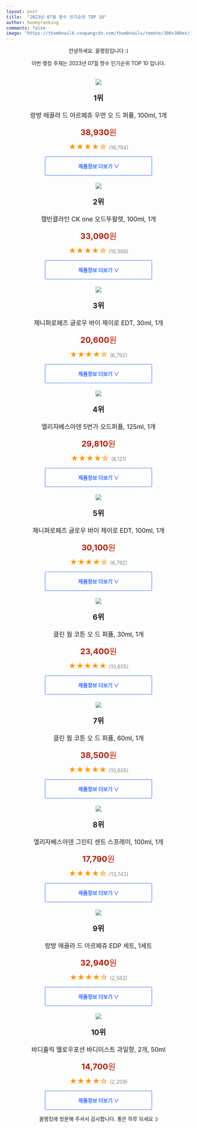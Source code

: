 ```yaml
---
layout: post
title:  "2023년 07월 향수 인기순위 TOP 10"
author: honeyranking
comments: false
image: "https://thumbnail6.coupangcdn.com/thumbnails/remote/300x300ex/image/retail/images/1651333425131167-4ce01591-22f7-4c28-b596-a6c29380d82b.jpg"
---
```

<p style="text-align: center;">안녕하세요. 꿀랭킹입니다 :)</p>
<p style="text-align: center;">이번 랭킹 주제는 2023년 07월 향수 인기순위 TOP 10 입니다.</p><center><img src="https://thumbnail6.coupangcdn.com/thumbnails/remote/300x300ex/image/retail/images/1651333425131167-4ce01591-22f7-4c28-b596-a6c29380d82b.jpg" style="margin-top:20px" /></center><p style="text-align: center; font-size: 20px"><b>1위</b></p><p style="text-align: center; font-size: 17px">랑방 에끌라 드 아르페쥬 우먼 오 드 퍼퓸, 100ml, 1개</p><p style="text-align: center;"><span style="color: #b61800; font-size: 22px;"><b>38,930</b>원</span></p><p style="text-align: center;"><span style="color: #ff9600; font-size: 20px;">★★★★☆ </span><span style="color: #878787;">(16,794)</span></p><center><a href="https://www.coupang.com/vp/products/1487422806?itemId=2553925886&q=%ED%96%A5%EC%88%98&sourceType=search&searchId=b1ba2cf7c11e47b4bd9e19dae9092855"><div style="font-size: 14px; display: inline-block; padding: 15px 90px; color: #346aff; border-radius: 2px; border: 1px solid #346aff; cursor: pointer;"><b>제품정보 더보기 &or;</b></div></a></center><center><img src="https://thumbnail8.coupangcdn.com/thumbnails/remote/300x300ex/image/retail/images/2440000074835692-17f5c8c7-068c-4155-9049-076d2fcf9790.jpg" style="margin-top:20px" /></center><p style="text-align: center; font-size: 20px"><b>2위</b></p><p style="text-align: center; font-size: 17px">캘빈클라인 CK one 오드뚜왈렛, 100ml, 1개</p><p style="text-align: center;"><span style="color: #b61800; font-size: 22px;"><b>33,090</b>원</span></p><p style="text-align: center;"><span style="color: #ff9600; font-size: 20px;">★★★★☆ </span><span style="color: #878787;">(16,566)</span></p><center><a href="https://link.coupang.com/a/3WIsd"><div style="font-size: 14px; display: inline-block; padding: 15px 90px; color: #346aff; border-radius: 2px; border: 1px solid #346aff; cursor: pointer;"><b>제품정보 더보기 &or;</b></div></a></center><center><img src="https://thumbnail9.coupangcdn.com/thumbnails/remote/300x300ex/image/retail/images/3472002514247111-a4e8c5cf-0d16-4cf6-a207-ad1931ccaf61.jpg" style="margin-top:20px" /></center><p style="text-align: center; font-size: 20px"><b>3위</b></p><p style="text-align: center; font-size: 17px">제니퍼로페즈 글로우 바이 제이로 EDT, 30ml, 1개</p><p style="text-align: center;"><span style="color: #b61800; font-size: 22px;"><b>20,600</b>원</span></p><p style="text-align: center;"><span style="color: #ff9600; font-size: 20px;">★★★★☆ </span><span style="color: #878787;">(6,792)</span></p><center><a href="https://www.coupang.com/vp/products/7180478546?itemId=102783&q=%ED%96%A5%EC%88%98&sourceType=search&searchId=b1ba2cf7c11e47b4bd9e19dae9092855"><div style="font-size: 14px; display: inline-block; padding: 15px 90px; color: #346aff; border-radius: 2px; border: 1px solid #346aff; cursor: pointer;"><b>제품정보 더보기 &or;</b></div></a></center><center><img src="https://thumbnail6.coupangcdn.com/thumbnails/remote/300x300ex/image/retail/images/8414155294912627-7aa2c67e-3b2e-454a-bc52-9c6b219b1bfe.png" style="margin-top:20px" /></center><p style="text-align: center; font-size: 20px"><b>4위</b></p><p style="text-align: center; font-size: 17px">엘리자베스아덴 5번가 오드퍼퓸, 125ml, 1개</p><p style="text-align: center;"><span style="color: #b61800; font-size: 22px;"><b>29,810</b>원</span></p><p style="text-align: center;"><span style="color: #ff9600; font-size: 20px;">★★★★☆ </span><span style="color: #878787;">(8,121)</span></p><center><a href="https://www.coupang.com/vp/products/193095?itemId=354126&q=%ED%96%A5%EC%88%98&sourceType=search&searchId=b1ba2cf7c11e47b4bd9e19dae9092855"><div style="font-size: 14px; display: inline-block; padding: 15px 90px; color: #346aff; border-radius: 2px; border: 1px solid #346aff; cursor: pointer;"><b>제품정보 더보기 &or;</b></div></a></center><center><img src="https://thumbnail10.coupangcdn.com/thumbnails/remote/300x300ex/image/retail/images/8060390376771054-df875730-22ed-4295-b6d8-0aead2ffc276.jpg" style="margin-top:20px" /></center><p style="text-align: center; font-size: 20px"><b>5위</b></p><p style="text-align: center; font-size: 17px">제니퍼로페즈 글로우 바이 제이로 EDT, 100ml, 1개</p><p style="text-align: center;"><span style="color: #b61800; font-size: 22px;"><b>30,100</b>원</span></p><p style="text-align: center;"><span style="color: #ff9600; font-size: 20px;">★★★★☆ </span><span style="color: #878787;">(6,792)</span></p><center><a href="https://www.coupang.com/vp/products/7180478546?itemId=2554390540&q=%ED%96%A5%EC%88%98&sourceType=search&searchId=b1ba2cf7c11e47b4bd9e19dae9092855"><div style="font-size: 14px; display: inline-block; padding: 15px 90px; color: #346aff; border-radius: 2px; border: 1px solid #346aff; cursor: pointer;"><b>제품정보 더보기 &or;</b></div></a></center><center><img src="https://thumbnail8.coupangcdn.com/thumbnails/remote/300x300ex/image/retail/images/1321670405750614-3bd0770f-0716-4f7a-8f32-722162e54a78.jpg" style="margin-top:20px" /></center><p style="text-align: center; font-size: 20px"><b>6위</b></p><p style="text-align: center; font-size: 17px">클린 웜 코튼 오 드 퍼퓸, 30ml, 1개</p><p style="text-align: center;"><span style="color: #b61800; font-size: 22px;"><b>23,400</b>원</span></p><p style="text-align: center;"><span style="color: #ff9600; font-size: 20px;">★★★★★ </span><span style="color: #878787;">(10,805)</span></p><center><a href="https://www.coupang.com/vp/products/6890273194?itemId=16539790988&q=%ED%96%A5%EC%88%98&sourceType=search&searchId=b1ba2cf7c11e47b4bd9e19dae9092855"><div style="font-size: 14px; display: inline-block; padding: 15px 90px; color: #346aff; border-radius: 2px; border: 1px solid #346aff; cursor: pointer;"><b>제품정보 더보기 &or;</b></div></a></center><center><img src="https://thumbnail7.coupangcdn.com/thumbnails/remote/300x300ex/image/retail/images/4533983596446136-941c2cdb-4b4c-442e-9a20-dcbf1bc7d7aa.jpg" style="margin-top:20px" /></center><p style="text-align: center; font-size: 20px"><b>7위</b></p><p style="text-align: center; font-size: 17px">클린 웜 코튼 오 드 퍼퓸, 60ml, 1개</p><p style="text-align: center;"><span style="color: #b61800; font-size: 22px;"><b>38,500</b>원</span></p><p style="text-align: center;"><span style="color: #ff9600; font-size: 20px;">★★★★★ </span><span style="color: #878787;">(10,805)</span></p><center><a href="https://www.coupang.com/vp/products/6890273194?itemId=9768450896&q=%ED%96%A5%EC%88%98&sourceType=search&searchId=b1ba2cf7c11e47b4bd9e19dae9092855"><div style="font-size: 14px; display: inline-block; padding: 15px 90px; color: #346aff; border-radius: 2px; border: 1px solid #346aff; cursor: pointer;"><b>제품정보 더보기 &or;</b></div></a></center><center><img src="https://thumbnail7.coupangcdn.com/thumbnails/remote/300x300ex/image/product/image/vendoritem/2019/02/14/3000261211/cd59c269-a2e6-403b-995a-ca7805ec868e.jpg" style="margin-top:20px" /></center><p style="text-align: center; font-size: 20px"><b>8위</b></p><p style="text-align: center; font-size: 17px">엘리자베스아덴 그린티 센트 스프레이, 100ml, 1개</p><p style="text-align: center;"><span style="color: #b61800; font-size: 22px;"><b>17,790</b>원</span></p><p style="text-align: center;"><span style="color: #ff9600; font-size: 20px;">★★★★☆ </span><span style="color: #878787;">(13,743)</span></p><center><a href="https://www.coupang.com/vp/products/193081?itemId=354104&q=%ED%96%A5%EC%88%98&sourceType=search&searchId=b1ba2cf7c11e47b4bd9e19dae9092855"><div style="font-size: 14px; display: inline-block; padding: 15px 90px; color: #346aff; border-radius: 2px; border: 1px solid #346aff; cursor: pointer;"><b>제품정보 더보기 &or;</b></div></a></center><center><img src="https://thumbnail9.coupangcdn.com/thumbnails/remote/300x300ex/image/product/image/vendoritem/2019/01/31/3481680524/4df766af-2caf-45a8-8f41-bd8df18e953c.jpg" style="margin-top:20px" /></center><p style="text-align: center; font-size: 20px"><b>9위</b></p><p style="text-align: center; font-size: 17px">랑방 에끌라 드 아르페쥬 EDP 세트, 1세트</p><p style="text-align: center;"><span style="color: #b61800; font-size: 22px;"><b>32,940</b>원</span></p><p style="text-align: center;"><span style="color: #ff9600; font-size: 20px;">★★★★☆ </span><span style="color: #878787;">(2,562)</span></p><center><a href="https://link.coupang.com/a/3WIse"><div style="font-size: 14px; display: inline-block; padding: 15px 90px; color: #346aff; border-radius: 2px; border: 1px solid #346aff; cursor: pointer;"><b>제품정보 더보기 &or;</b></div></a></center><center><img src="https://thumbnail10.coupangcdn.com/thumbnails/remote/300x300ex/image/retail/images/413398e7-0969-414f-8fa0-0eaac13d366e7081608588783753802.png" style="margin-top:20px" /></center><p style="text-align: center; font-size: 20px"><b>10위</b></p><p style="text-align: center; font-size: 17px">바디홀릭 옐로우포션 바디미스트 과일향, 2개, 50ml</p><p style="text-align: center;"><span style="color: #b61800; font-size: 22px;"><b>14,700</b>원</span></p><p style="text-align: center;"><span style="color: #ff9600; font-size: 20px;">★★★★☆ </span><span style="color: #878787;">(2,209)</span></p><center><a href="https://www.coupang.com/vp/products/2242188013?itemId=3831520584&q=%ED%96%A5%EC%88%98&sourceType=search&searchId=b1ba2cf7c11e47b4bd9e19dae9092855"><div style="font-size: 14px; display: inline-block; padding: 15px 90px; color: #346aff; border-radius: 2px; border: 1px solid #346aff; cursor: pointer;"><b>제품정보 더보기 &or;</b></div></a></center><p style="text-align: center;">꿀랭킹에 방문해 주셔서 감사합니다. 좋은 하루 되세요 :)</p>